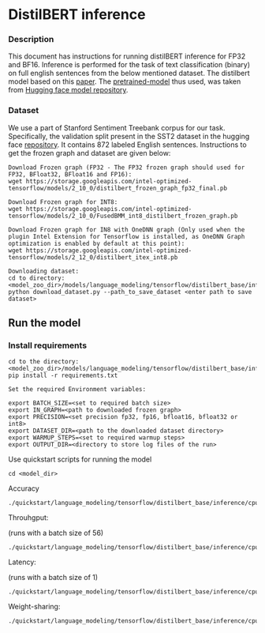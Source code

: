 <!--- 0. Title -->
# DistilBERT inference

<!-- 10. Description -->

### Description
This document has instructions for running distilBERT inference for FP32 and BF16. Inference is performed for the task of text classification (binary) on full english sentences from the below mentioned dataset. The distilbert model based on this [paper](https://arxiv.org/abs/1910.01108).
The [pretrained-model](https://huggingface.co/distilbert-base-uncased-finetuned-sst-2-english?text=I+like+you.+I+love+you) thus used, was taken from [Hugging face model repository](https://huggingface.co/models).

### Dataset
We use a part of Stanford Sentiment Treebank corpus for our task. Specifically, the validation split present in the SST2 dataset in the hugging face [repository](https://huggingface.co/datasets/sst2). It contains 872 labeled English sentences. Instructions to get the frozen graph and dataset are given below:

```
Download Frozen graph (FP32 - The FP32 frozen graph should used for FP32, BFloat32, BFloat16 and FP16):
wget https://storage.googleapis.com/intel-optimized-tensorflow/models/2_10_0/distilbert_frozen_graph_fp32_final.pb

Download Frozen graph for INT8:
wget https://storage.googleapis.com/intel-optimized-tensorflow/models/2_10_0/FusedBMM_int8_distilbert_frozen_graph.pb

Download Frozen graph for IN8 with OneDNN graph (Only used when the plugin Intel Extension for Tensorflow is installed, as OneDNN Graph optimization is enabled by default at this point):
wget https://storage.googleapis.com/intel-optimized-tensorflow/models/2_12_0/distilbert_itex_int8.pb

Downloading dataset:
cd to directory:  <model_zoo_dir>/models/language_modeling/tensorflow/distilbert_base/inference/
python download_dataset.py --path_to_save_dataset <enter path to save dataset>

```

## Run the model

### Install requirements

```
cd to the directory: <model_zoo_dir>/models/language_modeling/tensorflow/distilbert_base/inference
pip install -r requirements.txt

Set the required Environment variables:

export BATCH_SIZE=<set to required batch size>
export IN_GRAPH=<path to downloaded frozen graph>
export PRECISION=<set precision fp32, fp16, bfloat16, bfloat32 or int8>
export DATASET_DIR=<path to the downloaded dataset directory>
export WARMUP_STEPS=<set to required warmup steps>
export OUTPUT_DIR=<directory to store log files of the run>
```

Use quickstart scripts for running the model

```
cd <model_dir>
```
Accuracy

```
./quickstart/language_modeling/tensorflow/distilbert_base/inference/cpu/accuracy.sh
```

Throuhgput:

(runs with a batch size of 56)

```
./quickstart/language_modeling/tensorflow/distilbert_base/inference/cpu/inference_realtime_multi_instance.sh
```

Latency:

(runs with a batch size of 1)

```
./quickstart/language_modeling/tensorflow/distilbert_base/inference/cpu/inference_throughput_multi_instance.sh
```

Weight-sharing:

```
./quickstart/language_modeling/tensorflow/distilbert_base/inference/cpu/inference_realtime_weight_sharing.sh
```

